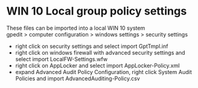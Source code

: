 # WIN 10 Local group policy settings
These files can be imported into a local WIN 10 system</br>
gpedit > computer configuration > windows settings > security settings
- right click on security settings and select import GptTmpl.inf
- right click on windows firewall with advanced security settings and select import LocalFW-Settings.wfw
- right click on AppLocker and select import AppLocker-Policy.xml
- expand Advanced Audit Policy Configuration, right click System Audit Policies and import AdvancedAuditing-Policy.csv
